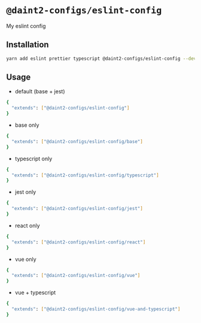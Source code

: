 # `@daint2-configs/eslint-config`

My eslint config

## Installation

```bash
yarn add eslint prettier typescript @daint2-configs/eslint-config --dev
```

## Usage

- default (base + jest)

```bash
{
  "extends": ["@daint2-configs/eslint-config"]
}
```

- base only

```bash
{
  "extends": ["@daint2-configs/eslint-config/base"]
}
```

- typescript only

```bash
{
  "extends": ["@daint2-configs/eslint-config/typescript"]
}
```

- jest only

```bash
{
  "extends": ["@daint2-configs/eslint-config/jest"]
}
```

- react only

```bash
{
  "extends": ["@daint2-configs/eslint-config/react"]
}
```

- vue only

```bash
{
  "extends": ["@daint2-configs/eslint-config/vue"]
}
```

- vue + typescript

```bash
{
  "extends": ["@daint2-configs/eslint-config/vue-and-typescript"]
}
```
